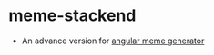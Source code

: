 # meme-stackend
- An advance version for [angular meme generator](https://github.com/A-Biann/meme-generator-angular)
